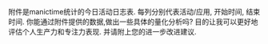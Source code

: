 附件是manictime统计的今日活动日志表. 每列分别代表活动/应用, 开始时间, 结束时间. 你能通过附件提供的数据,做出一些具体的量化分析吗? 目的让我可以更好地评估个人生产力和专注力表现. 并请附上您的进一步改进建议.